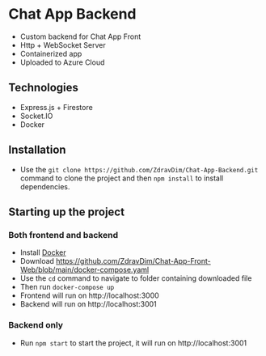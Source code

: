 # Chat App Backend

- Custom backend for Chat App Front
- Http + WebSocket Server
- Containerized app
- Uploaded to Azure Cloud

## Technologies

- Express.js + Firestore
- Socket.IO
- Docker

## Installation

- Use the `git clone https://github.com/ZdravDim/Chat-App-Backend.git` command to clone the project and then `npm install` to install dependencies.

## Starting up the project

### Both frontend and backend

- Install [Docker](https://www.docker.com/products/docker-desktop)
- Download https://github.com/ZdravDim/Chat-App-Front-Web/blob/main/docker-compose.yaml
- Use the `cd` command to navigate to folder containing downloaded file
- Then run `docker-compose up`
- Frontend will run on http://localhost:3000
- Backend will run on http://localhost:3001

### Backend only

- Run `npm start` to start the project, it will run on http://localhost:3001
